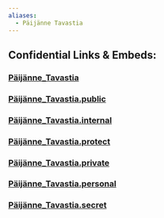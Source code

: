 ```yaml
---
aliases:
  - Päijänne Tavastia
---
```



## Confidential Links & Embeds: 

### [Päijänne_Tavastia](/_Standards/Earth/Continent/Europe/Europe~North/Finland/Provinces~Finland/Western_Finland/counties~Western_Finland/Päijänne_Tavastia.md) 

### [Päijänne_Tavastia.public](/_public/Earth/Continent/Europe/Europe~North/Finland/Provinces~Finland/Western_Finland/counties~Western_Finland/Päijänne_Tavastia.public.md) 

### [Päijänne_Tavastia.internal](/_internal/Earth/Continent/Europe/Europe~North/Finland/Provinces~Finland/Western_Finland/counties~Western_Finland/Päijänne_Tavastia.internal.md) 

### [Päijänne_Tavastia.protect](/_protect/Earth/Continent/Europe/Europe~North/Finland/Provinces~Finland/Western_Finland/counties~Western_Finland/Päijänne_Tavastia.protect.md) 

### [Päijänne_Tavastia.private](/_private/Earth/Continent/Europe/Europe~North/Finland/Provinces~Finland/Western_Finland/counties~Western_Finland/Päijänne_Tavastia.private.md) 

### [Päijänne_Tavastia.personal](/_personal/Earth/Continent/Europe/Europe~North/Finland/Provinces~Finland/Western_Finland/counties~Western_Finland/Päijänne_Tavastia.personal.md) 

### [Päijänne_Tavastia.secret](/_secret/Earth/Continent/Europe/Europe~North/Finland/Provinces~Finland/Western_Finland/counties~Western_Finland/Päijänne_Tavastia.secret.md)

